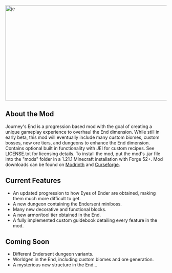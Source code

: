 <img width="1013" height="298" alt="je" src="https://github.com/user-attachments/assets/7459f923-466d-4987-ba2f-6d35ad67e640" />



## About the Mod
Journey's End is a progression based mod with the goal of creating a unique gameplay experience to overhaul the End dimension. While still in early beta, this mod will eventually include many custom biomes, custom bosses, new ore tiers, and dungeons to enhance the End dimension. Contains optional built in functionality with JEI for custom recipes. See LICENSE.txt for licensing details.
To install the mod, put the mod's .jar file into the "mods" folder in a 1.21.1 Minecraft installation with Forge 52+. Mod downloads can be found on [Modrinth](https://modrinth.com/mod/journeys-end-mod) and [Curseforge](https://www.curseforge.com/minecraft/mc-mods/journeys-end).

## Current Features
- An updated progression to how Eyes of Ender are obtained, making them much more difficult to get.
- A new dungeon containing the Endersent miniboss.
- Many new decorative and functional blocks.
- A new armor/tool tier obtained in the End.
- A fully implemented custom guidebook detailing every feature in the mod.

## Coming Soon
- Different Endersent dungeon variants.
- Worldgen in the End, including custom biomes and ore generation.
- A mysterious new structure in the End...

